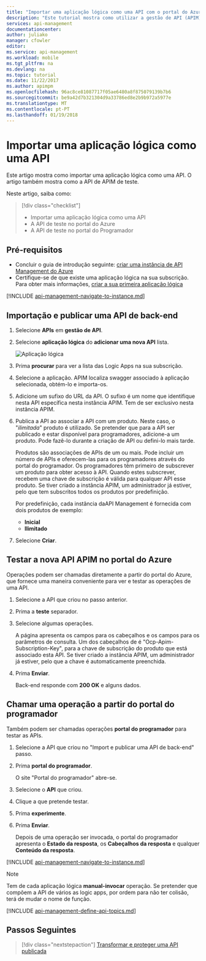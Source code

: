```yaml
---
title: "Importar uma aplicação lógica como uma API com o portal do Azure | Microsoft Docs"
description: "Este tutorial mostra como utilizar a gestão de API (APIM) para importar aplicação lógica como uma API."
services: api-management
documentationcenter: 
author: juliako
manager: cfowler
editor: 
ms.service: api-management
ms.workload: mobile
ms.tgt_pltfrm: na
ms.devlang: na
ms.topic: tutorial
ms.date: 11/22/2017
ms.author: apimpm
ms.openlocfilehash: 96ac8ce81087717f05ae6480a8f875079139b7b6
ms.sourcegitcommit: be9a42d7b321304d9a33786ed8e2b9b972a5977e
ms.translationtype: MT
ms.contentlocale: pt-PT
ms.lasthandoff: 01/19/2018
---
```

# <a name="import-a-logic-app-as-an-api"></a>Importar uma aplicação lógica como uma API

Este artigo mostra como importar uma aplicação lógica como uma API. O artigo também mostra como a API de APIM de teste.

Neste artigo, saiba como:

> [!div class="checklist"]
> * Importar uma aplicação lógica como uma API
> * A API de teste no portal do Azure
> * A API de teste no portal do Programador

## <a name="prerequisites"></a>Pré-requisitos

+ Concluir o guia de introdução seguinte: [criar uma instância de API Management do Azure](get-started-create-service-instance.md)
+ Certifique-se de que existe uma aplicação lógica na sua subscrição. Para obter mais informações, [criar a sua primeira aplicação lógica](../logic-apps/quickstart-create-first-logic-app-workflow.md)

[!INCLUDE [api-management-navigate-to-instance.md](../../includes/api-management-navigate-to-instance.md)]

## <a name="create-api"></a>Importação e publicar uma API de back-end

1. Selecione **APIs** em **gestão de API**.
2. Selecione **aplicação lógica** do **adicionar uma nova API** lista.

    ![Aplicação lógica](./media/import-logic-app-as-api/logic-app-api.png)
3. Prima **procurar** para ver a lista das Logic Apps na sua subscrição.
4. Selecione a aplicação. APIM localiza swagger associado à aplicação selecionada, obtém-lo e importa-os. 
5. Adicione um sufixo do URL da API. O sufixo é um nome que identifique nesta API específica nesta instância APIM. Tem de ser exclusivo nesta instância APIM.
6. Publica a API ao associar a API com um produto. Neste caso, o "*ilimitada*" produto é utilizado.  Se pretender que para a API ser publicado e estar disponível para programadores, adicione-a um produto. Pode fazê-lo durante a criação de API ou defini-lo mais tarde.

    Produtos são associações de APIs de um ou mais. Pode incluir um número de APIs e oferecem-las para os programadores através do portal do programador. Os programadores têm primeiro de subscrever um produto para obter acesso à API. Quando estes subscrever, recebem uma chave de subscrição é válida para qualquer API esse produto. Se tiver criado a instância APIM, um administrador já estiver, pelo que tem subscritos todos os produtos por predefinição.

    Por predefinição, cada instância daAPI Management é fornecida com dois produtos de exemplo:

    * **Inicial**
    * **Ilimitado**   
7. Selecione **Criar**.

## <a name="test-the-new-apim-api-in-the-azure-portal"></a>Testar a nova API APIM no portal do Azure

Operações podem ser chamadas diretamente a partir do portal do Azure, que fornece uma maneira conveniente para ver e testar as operações de uma API.  

1. Selecione a API que criou no passo anterior.
2. Prima a **teste** separador.
3. Selecione algumas operações.

    A página apresenta os campos para os cabeçalhos e os campos para os parâmetros de consulta. Um dos cabeçalhos de é "Ocp-Apim-Subscription-Key", para a chave de subscrição do produto que está associado esta API. Se tiver criado a instância APIM, um administrador já estiver, pelo que a chave é automaticamente preenchida. 
1. Prima **Enviar**.

    Back-end responde com **200 OK** e alguns dados.

## <a name="call-operation"> </a>Chamar uma operação a partir do portal do programador

Também podem ser chamadas operações **portal do programador** para testar as APIs. 

1. Selecione a API que criou no "Import e publicar uma API de back-end" passo.
2. Prima **portal do programador**.

    O site "Portal do programador" abre-se.
3. Selecione o **API** que criou.
4. Clique a que pretende testar.
5. Prima **experimente**.
6. Prima **Enviar**.
    
    Depois de uma operação ser invocada, o portal do programador apresenta o **Estado da resposta**, os **Cabeçalhos da resposta** e qualquer **Conteúdo da resposta**.

[!INCLUDE [api-management-navigate-to-instance.md](../../includes/api-management-append-apis.md)]

>[!NOTE]
> Tem de cada aplicação lógica **manual-invocar** operação. Se pretender que compõem a API de vários as logic apps, por ordem para não ter colisão, terá de mudar o nome de função.

[!INCLUDE [api-management-define-api-topics.md](../../includes/api-management-define-api-topics.md)]

## <a name="next-steps"></a>Passos Seguintes

> [!div class="nextstepaction"]
> [Transformar e proteger uma API publicada](transform-api.md)